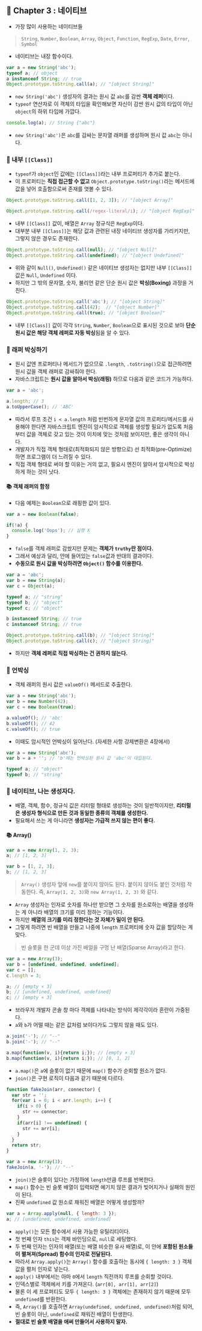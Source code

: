 ## 🌈 Chapter 3 : 네이티브

- 가장 많이 사용하는 네이티브들
> `String`, `Number`, `Boolean`, `Array`, `Object`, `Function`, `RegExp`, `Date`, `Error`, `Symbol`
- 네이티브는 내장 함수이다.

```javascript
var a = new String('abc');
typeof a; // object
a instanceof String; // true
Object.prototype.toString.call(a); // "[object String]"
```

- `new String('abc')` 생성자의 결과는 원시 값 `abc`를 감싼 **객체 레퍼**이다.
- `typeof` 연산자로 이 객체의 타입을 확인해보면 자신이 감싼 원시 값의 타입이 아닌 `object`의 하위 타입에 가깝다.

```javascript
console.log(a); // String {"abc"}
```

- `new String('abc')`은 `abc`를 감싸는 문자열 래퍼를 생성하며 원시 값 `abc`는 아니다.

### 🎯 내부 `[[Class]]`

- `typeof`가 `object`인 값에는 `[[Class]]`라는 내부 프로퍼티가 추가로 붙는다.
- 이 프로퍼티는 **직접 접근할 수 없고** `Object.prototype.toString()`라는 메서드에 값을 넣어 호출함으로써 존재를 엿볼 수 있다.

```javascript
Object.prototype.toString.call([1, 2, 3]); // "[object Array]"

Object.prototype.toString.call(/regex-literal/i); // "[object RegExp]"
```

- 내부 `[[Class]]` 값이, 배열은 `Array` 정규식은 `RegExp`이다.
- 대부분 내부 `[[Class]]`는 해당 값과 관련된 내장 네이티브 생성자를 가리키지만, 그렇지 않은 경우도 존재한다.

```javascript
Object.prototype.toString.call(null); // "[object Null]"
Object.prototype.toString.call(undefined); // "[object Undefined]"
```

- 위와 같이 `Null()`, `Undefined()` 같은 네이티브 생성자는 없지만 내부 `[[Class]]` 값은 `Null`, `Undefined` 이다.
- 하지만 그 밖의 문자열, 숫자, 불리언 같은 단순 원시 값은 **박싱(Boxing)** 과정을 거친다.

```javascript
Object.prototype.toString.call('abc'); // "[object String]"
Object.prototype.toString.call(42);  // "[object Number]"
Object.prototype.toString.call(true); // "[object Boolean]"
```

- 내부 `[[Class]]` 값이 각각 `String`, `Number`, `Boolean`으로 표시된 것으로 보아 **단순 원시 값은 해당 객체 레퍼로 자동 박싱**됨을 알 수 있다.


### 🎯 래퍼 박싱하기
- 원시 값엔 프로퍼티나 메서드가 없으므로 `.length`, `.toString()`으로 접근하려면 원시 값을 객체 래퍼로 감싸줘야 한다.
- 자바스크립트는 **원시 값을 알아서 박싱(래핑)** 하므로 다음과 같은 코드가 가능하다.

```javascript
var a = 'abc';

a.length; // 3
a.toUpperCase(); // 'ABC'
```

- 따라서 루프 조건 `i < a.length` 처럼 빈번하게 문자열 값의 프로퍼티/메서드를 사용해야 한다면 자바스크립트 엔진이 암시적으로 객체를 생성할 필요가 없도록 처음부터 값을 객체로 갖고 있는 것이 이치에 맞는 것처럼 보이지만, 좋은 생각이 아니다.
- 개발자가 직접 객체 형태로(최적화되지 않은 방향으로) 선 최적화(pre-Optimize)하면 프로그램이 더 느려질 수 있다.
- 직접 객체 형태로 써야 할 이유는 거의 없고, 필요시 엔진이 알아서 암시적으로 박싱하게 하는 것이 낫다.

#### 📚 객체 래퍼의 함정
- 다음 예제는 `Boolean`으로 래핑한 값이 있다.

```javascript
var a = new Boolean(false);

if(!a) {
  console.log('Oops'); // 실행 X
}
```
- `false`를 객체 래퍼로 감쌌지만 문제는 **객체가 `truthy`란 점이다.**
- 그래서 예상과 달리, 안에 들어있는 `false`값과 반대의 결과이다.
- **수동으로 원시 값을 박싱하려면 `Object()` 함수를 이용한다.**

```javascript
var a = 'abc';
var b = new String(a);
var c = Object(a);

typeof a; // "string"
typeof b; // "object"
typeof c; // "object"

b instanceof String; // true
c instanceof String; // true

Object.prototype.toString.call(b); // "[object String]"
Object.prototype.toString.call(c); // "[object String]"
```

- 하지만 **객체 레퍼로 직접 박싱하는 건 권하지 않는다.**

### 🎯 언박싱

- 객체 래퍼의 원시 값은 `valueOf()` 메서드로 추출한다.

```javascript
var a = new String('abc');
var b = new Number(42);
var c = new Boolean(true);

a.valueOf(); // 'abc'
b.valueOf(); // 42
c.valueOf(); // true
```

- 이때도 암시적인 언박싱이 일어난다. (자세한 사항 강제변환은 4장에서)

```javascript
var a = new String('abc');
var b = a + ''; // 'b'에는 언박싱된 원시 값 'abc'이 대입된다.

typeof a; // "object"
typeof b; // "string"
```

### 🎯 네이티브, 나는 생성자다.
- 배열, 객체, 함수, 정규식 값은 리터럴 형태로 생성하는 것이 일반적이지만, **리터럴은 생성자 형식으로 만든 것과 동일한 종류의 객체를 생성한다.**
- 필요해서 쓰는 게 아니라면 **생성자는 가급적 쓰지 않는 편이 좋다.**

#### 📚 Array()

```javascript
var a = new Array(1, 2, 3);
a; // [1, 2, 3]

var b = [1, 2, 3];
b; // [1, 2, 3]
```

> `Array()` 생성자 앞에 `new`를 붙이지 않아도 된다. 붙이지 않아도 붙인 것처럼 작동한다. 즉, `Array(1, 2, 3)`와 `new Array(1, 2, 3)` 와 같다.

- `Array` 생성자는 인자로 숫자를 하나만 받으면 그 숫자를 원소로하는 배열을 생성하는 게 아니라 배열의 크기를 미리 정하는 기능이다.
- 하지만 **배열의 크기를 미리 정한다는 것 자체가 밀이 안 된다.**
- 그렇게 하려면 빈 배열을 만들고 나중에 `length` 프로퍼티에 숫자 값을 할당하는 게 맞다.

> 빈 슬롯을 한 군데 이상 가진 배얼을 구멍 난 배열(Sparse Array)라고 한다.

```javascript
var a = new Array(3);
var b = [undefined, undefined, undefined];
var c = [];
c.length = 3;

a; // [empty × 3]
b; // [undefined, undefined, undefined]
c; // [empty × 3]
```

- 브라우저 개발자 콘솔 창 마다 객체를 나타내는 방식이 제각각이라 혼란이 가중된다.
- `a`와 `b`가 어떨 때는 같은 값처럼 보이다가도 그렇지 않을 때도 있다.

```javascript
a.join('-'); // "--"
b.join('-'); // "--"

a.map(function(v, i){return i;}); // [empty × 3]
b.map(function(v, i){return i;}); // [0, 1, 2]
```

- `a.map()`은 `a`에 슬롯이 없기 때문에 `map()` 함수가 순회할 원소가 없다.
- `join()`은 구현 로직이 다음과 같기 때문에 다르다.

```javascript
function fakeJoin(arr, connector) {
  var str = '';
  for(var i = 0; i < arr.length; i++) {
    if(i > 0) {
      str += connector;
    }
    if(arr[i] !== undefined) {
      str += arr[i];
    }
  }
  return str;
}

var a = new Array(3);
fakeJoin(a, '-'); // "--"
```

- `join()`은 슬롯이 있다는 가정하에 `length`만큼 루프를 반복한다.
- `map()` 함수는 빈 슬롯 배열이 입력되면 예기치 않은 결과가 빚어지거나 실패의 원인이 된다.
- 진짜 `undefined` 값 원소로 채워진 배열은 어떻게 생성할까?

```javascript
var a = Array.apply(null, { length: 3 });
a; // [undefined, undefined, undefined]
```

- `apply()`는 모든 함수에서 사용 가능한 유틸리티이다.
- 첫 번째 인자 `this`는 객체 바인딩으로, `null`로 세팅했다.
- 두 번째 인자는 인자의 배열(또는 배열 비슷한 유사 배열)로, 이 안에 **포함된 원소들이 펼쳐져(Spread) 함수의 인자로 전달된다.**
- 따라서 `Array.apply()`는 `Array()` 함수를 호출하는 동시에 `{ length: 3 }` 객체 값을 펼처 인자로 넣는다.
- `apply()` 내부에서는 아마 `0`에서 `length` 직전까지 루프를 순회할 것이다.
- 인덱스별로 객체에서 키를 가져온다. (`arr[0], arr[1], arr[2]`)
- 물론 이 세 프로퍼티도 모두 `{ length: 3 }` 객체에는 존재하지 않기 때문에 모두 `undefined`를 반환한다.
- 즉, `Array()`를 호출하면 `Array(undefined, undefined, undefined)`처럼 되어, 빈 슬롯이 아닌, `undefined`로 채워진 배열이 탄생한다.
- **절대로 빈 슬롯 배열을 애써 만들어서 사용하지 말자.**
